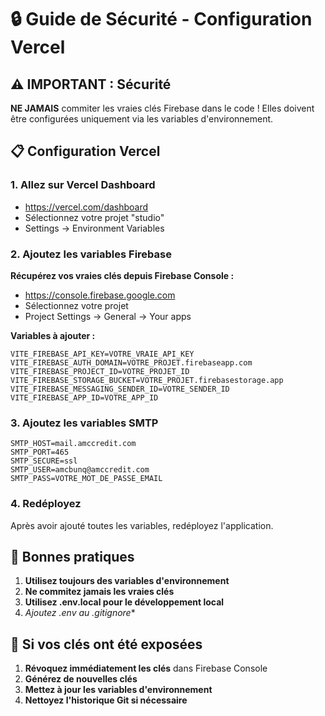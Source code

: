 # 🔒 Guide de Sécurité - Configuration Vercel

## ⚠️ IMPORTANT : Sécurité

**NE JAMAIS** commiter les vraies clés Firebase dans le code ! Elles doivent être configurées uniquement via les variables d'environnement.

## 📋 Configuration Vercel

### 1. Allez sur Vercel Dashboard
- https://vercel.com/dashboard
- Sélectionnez votre projet "studio"
- Settings → Environment Variables

### 2. Ajoutez les variables Firebase

**Récupérez vos vraies clés depuis Firebase Console :**
- https://console.firebase.google.com
- Sélectionnez votre projet
- Project Settings → General → Your apps

**Variables à ajouter :**
```
VITE_FIREBASE_API_KEY=VOTRE_VRAIE_API_KEY
VITE_FIREBASE_AUTH_DOMAIN=VOTRE_PROJET.firebaseapp.com
VITE_FIREBASE_PROJECT_ID=VOTRE_PROJET_ID
VITE_FIREBASE_STORAGE_BUCKET=VOTRE_PROJET.firebasestorage.app
VITE_FIREBASE_MESSAGING_SENDER_ID=VOTRE_SENDER_ID
VITE_FIREBASE_APP_ID=VOTRE_APP_ID
```

### 3. Ajoutez les variables SMTP
```
SMTP_HOST=mail.amccredit.com
SMTP_PORT=465
SMTP_SECURE=ssl
SMTP_USER=amcbunq@amccredit.com
SMTP_PASS=VOTRE_MOT_DE_PASSE_EMAIL
```

### 4. Redéployez
Après avoir ajouté toutes les variables, redéployez l'application.

## 🔐 Bonnes pratiques

1. **Utilisez toujours des variables d'environnement**
2. **Ne commitez jamais les vraies clés**
3. **Utilisez .env.local pour le développement local**
4. **Ajoutez .env* au .gitignore**

## 🚨 Si vos clés ont été exposées

1. **Révoquez immédiatement les clés** dans Firebase Console
2. **Générez de nouvelles clés**
3. **Mettez à jour les variables d'environnement**
4. **Nettoyez l'historique Git si nécessaire** 
